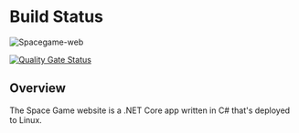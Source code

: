 # Build Status

![Spacegame-web](https://github.com/srivatsamarichi/tailspin-spacegame-web/workflows/Spacegame-web/badge.svg?branch=master)

[![Quality Gate Status](https://sonarcloud.io/api/project_badges/measure?project=playgroundgithub&metric=alert_status)](https://sonarcloud.io/dashboard?id=playgroundgithub)
## Overview

The Space Game website is a .NET Core app written in C# that's deployed to Linux.
